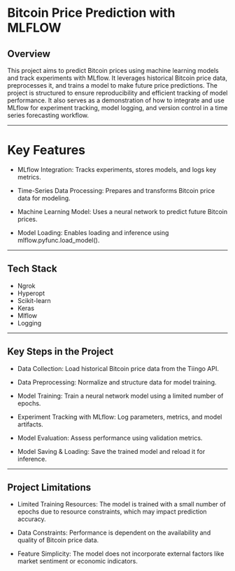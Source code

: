 # Bitcoin Price Prediction with MLFLOW
## Overview

This project aims to predict Bitcoin prices using machine learning models and track experiments with MLflow. It leverages historical Bitcoin price data, preprocesses it, and trains a model to make future price predictions. The project is structured to ensure reproducibility and efficient tracking of model performance.
It also serves as a demonstration of how to integrate and use MLflow for experiment tracking, model logging, and version control in a time series forecasting workflow.

---

# Key Features

- MLflow Integration: Tracks experiments, stores models, and logs key metrics.

- Time-Series Data Processing: Prepares and transforms Bitcoin price data for modeling.

- Machine Learning Model: Uses a neural network to predict future Bitcoin prices.

- Model Loading: Enables loading and inference using mlflow.pyfunc.load_model().

---

## Tech Stack
- Ngrok
- Hyperopt
- Scikit-learn
- Keras
- Mlflow
- Logging

---

## Key Steps in the Project

- Data Collection: Load historical Bitcoin price data from the Tiingo API.

- Data Preprocessing: Normalize and structure data for model training.

- Model Training: Train a neural network model using a limited number of epochs.

- Experiment Tracking with MLflow: Log parameters, metrics, and model artifacts.

- Model Evaluation: Assess performance using validation metrics.

- Model Saving & Loading: Save the trained model and reload it for inference.

---
## Project Limitations

- Limited Training Resources: The model is trained with a small number of epochs due to resource constraints, which may impact prediction accuracy.

- Data Constraints: Performance is dependent on the availability and quality of Bitcoin price data.

- Feature Simplicity: The model does not incorporate external factors like market sentiment or economic indicators.
